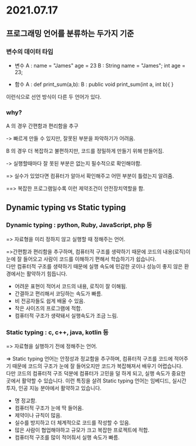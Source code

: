 # 2021.07.17

## 프로그래밍 언어를 분류하는 두가지 기준

### 변수의 데이터 타입

- 변수
A : name = "James" age = 23
B : String name = "James"; int age = 23;

- 함수
A : def print_sum(a,b):
B : public void print_sum(int a, int b){ }

이런식으로 선언 방식이 다른 두 언어가 있다. 

### why?
A 의 경우 간편함과 편리함을 추구 

-> 빠르게 만들 수 있지만, 잘못된 부분을 파악하기가 어려움.

B 의 경우 더 복잡하고 불편하지만, 코드를 정밀하게 만들기 위해 만들어짐.

-> 실행할때마다 잘 못된 부분은 없는지 필수적으로 확인해야함.

=> 실수가 있었다면 컴퓨터가 알아서 확인해주고 어떤 부분이 틀렸는지 알려줌.

==> 복잡한 프로그램일수록 이런 제약조건이 안전장치역할을 함. 

## Dynamic typing vs Static typing

### Dynamic typing : python, Ruby, JavaScript, php 등
=> 자료형을 미리 정하지 않고 실행할 때 정해주는 언어.

=>간편함과 편리함을 추구하며, 컴퓨터적 구조를 생략하기 때문에 코드의 내용(로직)이 눈에 잘 들어오고 사람이 코드를 이해하기 편해서 학습하기가 쉽습니다.  
다만 컴퓨터적 구조를 생략하기 때문에 실행 속도에 민감한 곳이나 성능이 좋지 않은 환경에서는 활약하기 힘듭니다.

- 어려운 표현이 적어서 코드의 내용, 로직이 잘 이해됨.
- 간결하고 편리해서 코딩하는 속도가 빠름.
- 비 전공자들도 쉽게 배울 수 있음.
- 작은 사이즈의 프로그램에 적합.
- 컴퓨터적 구조가 생략돼서 실행속도가 조금 느림.

### Static typing : c, c++, java, kotlin 등
=> 자료형을 실행하기 전에 정해주는 언어.

=> Static typing 언어는 안정성과 정교함을 추구하며, 컴퓨터적 구조를 코드에 적어주기 때문에 코드의 구조가 눈에 잘 들어오지만 코드가 복잡해져서 배우기 어렵습니다.  
다만 코드의 컴퓨터적 구조 덕분에 컴퓨터가 고민을 덜 하게 되고, 실행 속도가 중요한 곳에서 활약할 수 있습니다. 이런 특징을 살려 Static typing 언어는 임베디드, 실시간 투자, 인공 지능 분야에서 활약하고 있습니다.

- 명 정교함.
- 컴퓨터적 구조가 눈에 딱 들어옴.
- 제약이나 규칙이 많음.
- 실수를 방지하고 더 체계적으로 코드를 작성할 수 있음.
- 많은 사람이 협업해야하고 규모가 크고 복잡한 프로젝트에 적합.
- 컴퓨터적 구조를 많이 적어줘서 실행 속도가 빠름.
